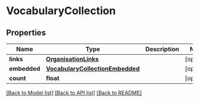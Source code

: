# VocabularyCollection

## Properties
Name | Type | Description | Notes
------------ | ------------- | ------------- | -------------
**links** | [**OrganisationLinks**](OrganisationLinks.md) |  | [optional] 
**embedded** | [**VocabularyCollectionEmbedded**](VocabularyCollectionEmbedded.md) |  | [optional] 
**count** | **float** |  | [optional] 

[[Back to Model list]](../README.md#documentation-for-models) [[Back to API list]](../README.md#documentation-for-api-endpoints) [[Back to README]](../README.md)


